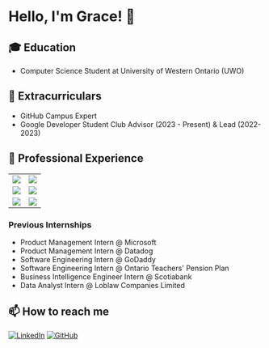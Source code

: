 # Hello, I'm Grace! 👋

## 🎓 Education
- Computer Science Student at University of Western Ontario (UWO)

## 🚀 Extracurriculars
- GitHub Campus Expert
- Google Developer Student Club Advisor (2023 - Present) & Lead (2022-2023)

## 💼 Professional Experience
<table>
  <tr>
    <td><img src="https://img.shields.io/badge/Microsoft-0078D4?style=for-the-badge&logo=microsoft&logoColor=white" /></td>
    <td><img src="https://img.shields.io/badge/Datadog-632CA6?style=for-the-badge&logo=datadog&logoColor=white" /></td>
  </tr>
  <tr>
    <td><img src="https://img.shields.io/badge/GoDaddy-1BDBDB?style=for-the-badge&logo=godaddy&logoColor=white" /></td>
    <td><img src="https://img.shields.io/badge/Scotiabank-FF0000?style=for-the-badge&logo=scotiabank&logoColor=white" /></td>
  </tr>
  <tr>
    <td><img src="https://img.shields.io/badge/Ontario_Teachers'-FF0000?style=for-the-badge&logoColor=white" /></td>
    <td><img src="https://img.shields.io/badge/Loblaw_Companies-000000?style=for-the-badge&logoColor=white" /></td>
  </tr>
</table>

### Previous Internships
- Product Management Intern @ Microsoft
- Product Management Intern @ Datadog
- Software Engineering Intern @ GoDaddy
- Software Engineering Intern @ Ontario Teachers' Pension Plan
- Business Intelligence Engineer Intern @ Scotiabank
- Data Analyst Intern @ Loblaw Companies Limited

## 📫 How to reach me
[![LinkedIn](https://img.shields.io/badge/LinkedIn-0077B5?style=for-the-badge&logo=linkedin&logoColor=white)](https://linkedin.com/in/1gracegong)
[![GitHub](https://img.shields.io/badge/GitHub-100000?style=for-the-badge&logo=github&logoColor=white)](https://github.com/ggongg)



